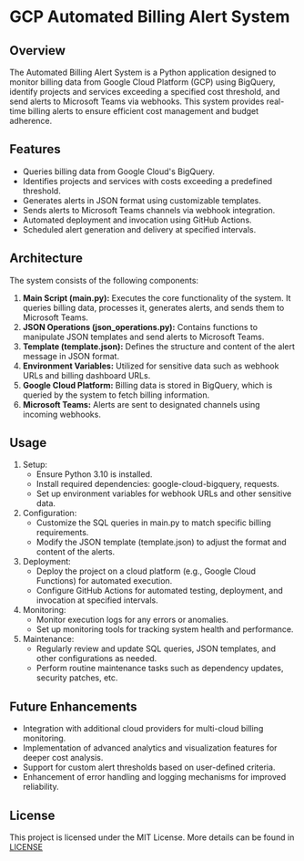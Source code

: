 # GCP Automated Billing Alert System
## Overview
The Automated Billing Alert System is a Python application designed to monitor billing data from Google Cloud Platform (GCP) using BigQuery, identify projects and services exceeding a specified cost threshold, and send alerts to Microsoft Teams via webhooks. This system provides real-time billing alerts to ensure efficient cost management and budget adherence.

## Features
* Queries billing data from Google Cloud's BigQuery.
* Identifies projects and services with costs exceeding a predefined threshold.
* Generates alerts in JSON format using customizable templates.
* Sends alerts to Microsoft Teams channels via webhook integration.
* Automated deployment and invocation using GitHub Actions.
* Scheduled alert generation and delivery at specified intervals.

## Architecture
The system consists of the following components:

1. **Main Script (main.py):** Executes the core functionality of the system. It queries billing data, processes it, generates alerts, and sends them to Microsoft Teams.
2. **JSON Operations (json_operations.py):** Contains functions to manipulate JSON templates and send alerts to Microsoft Teams.
3. **Template (template.json):** Defines the structure and content of the alert message in JSON format.
4. **Environment Variables:** Utilized for sensitive data such as webhook URLs and billing dashboard URLs.
5. **Google Cloud Platform:** Billing data is stored in BigQuery, which is queried by the system to fetch billing information.
6. **Microsoft Teams:** Alerts are sent to designated channels using incoming webhooks.

## Usage
1. Setup:
    * Ensure Python 3.10 is installed.
    * Install required dependencies: google-cloud-bigquery, requests.
    * Set up environment variables for webhook URLs and other sensitive data.
2. Configuration:
    * Customize the SQL queries in main.py to match specific billing requirements.
    * Modify the JSON template (template.json) to adjust the format and content of the alerts.
3. Deployment:
    * Deploy the project on a cloud platform (e.g., Google Cloud Functions) for automated execution.
    * Configure GitHub Actions for automated testing, deployment, and invocation at specified intervals.
4. Monitoring:
    * Monitor execution logs for any errors or anomalies.
    * Set up monitoring tools for tracking system health and performance.
4. Maintenance:
    * Regularly review and update SQL queries, JSON templates, and other configurations as needed.
    * Perform routine maintenance tasks such as dependency updates, security patches, etc.

## Future Enhancements
* Integration with additional cloud providers for multi-cloud billing monitoring.
* Implementation of advanced analytics and visualization features for deeper cost analysis.
* Support for custom alert thresholds based on user-defined criteria.
* Enhancement of error handling and logging mechanisms for improved reliability.

## License
This project is licensed under the MIT License. More details can be found in [LICENSE](./LICENSE)
